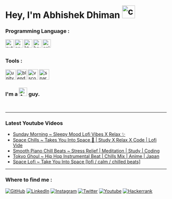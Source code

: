 # Hey, I'm Abhishek Dhiman <img  alt="cplusplus" width="40px" src="https://media.tenor.com/images/02427a361839c4b3c41dab89c2bf12a6/tenor.gif" />

### Programming Language :

[<img align="left" alt="python" width="26px" src="https://simpleicons.org/icons/python.svg" />][notepad-clone]
[<img align="left" alt="css3" width="26px" src="https://simpleicons.org/icons/css3.svg" />][css-static]
[<img align="left" alt="html5" width="26px" src="https://simpleicons.org/icons/html5.svg" />][html-selectors]
[<img align="left" alt="bootstrap" width="26px" src="https://simpleicons.org/icons/bootstrap.svg" />][tindog]
<img align="left" alt="cplusplus" width="26px" src="https://simpleicons.org/icons/cplusplus.svg" />



<br/>
<br/>


### Tools :
[<img align="left" width="32" alt="unity" src="https://simpleicons.org/icons/unity.svg" />][unity2d-game]
<img  align="left" width="32"  alt="blender" src="https://simpleicons.org/icons/blender.svg" />
<img  align="left" width="32" alt="vscode" src="https://simpleicons.org/icons/visualstudiocode.svg" />
<img  align="left" width="32" alt="sparkar" src="https://simpleicons.org/icons/sparkar.svg" />

<br/>
<br/>

### I'm a <img alt="Android"  width="26px" src="https://media.tenor.com/images/6a07d90fb23a9fadf2e3fec429150697/tenor.gif" />  guy.

<br/>

----

### Latest Youtube Videos
<!-- YOUTUBE:START -->
- [Sunday Morning ~ Sleepy Mood Lofi Vibes X Relax ✨](https://www.youtube.com/watch?v=8ZbGzcf2ryg)
- [Space Chills ~ Takes You Into Space 🌌  | Study X Relax X Code | Lofi Vide](https://www.youtube.com/watch?v=YOOrt6cMpHs)
- [Smooth Piano Chill Beats ~ Stress Relief | Meditation | Study | Coding](https://www.youtube.com/watch?v=mMydnfR1Fh8)
- [Tokyo Ghoul ~ Hip Hop Instrumental Beat | Chills Mix | Anime | Japan](https://www.youtube.com/watch?v=RyzYWuyioUM)
- [Space Lofi ~ Take You Into Space  [lofi / calm / chilled beats]](https://www.youtube.com/watch?v=jPg0_iCR8Xg)
<!-- YOUTUBE:END -->

-----

### Where to find me : 

[<img alt="GitHub" src="https://img.shields.io/badge/github-%23121011.svg?&style=for-the-badge&logo=github&logoColor=white"/>][github]
[<img alt="LinkedIn" src="https://img.shields.io/badge/Linkedin-%230077B5.svg?&style=for-the-badge&logo=linkedin&logoColor=white"/>][linkedin]
[<img alt="Instagram" src="https://img.shields.io/badge/Instagram-%23E4405F.svg?&style=for-the-badge&logo=Instagram&logoColor=white"/>][ig]
[<img alt="Twitter" src="https://img.shields.io/badge/Twitter-%231DA1F2.svg?&style=for-the-badge&logo=Twitter&logoColor=white"/>][twitter]
[<img alt="Youtube" src="https://img.shields.io/badge/Youtube-%23FF0000.svg?&style=for-the-badge&logo=YouTube&logoColor=white"/>][yt]
[<img alt="Hackerrank" src="https://img.shields.io/badge/-Hackerrank-2EC866?style=for-the-badge&logo=HackerRank&logoColor=white"/>][hackerrank]




<!-- Keys & Values  -->
[notepad-clone]: https://github.com/abhishek-dhnma/Notepad-Clone
[helixjump-clone]: https://github.com/abhishek-dhnma/HelixJumpClone
[tindog]: https://github.com/abhishek-dhnma/my-first-website
[css-static]: https://github.com/abhishek-dhnma/CSS-static-and-relative-concepts
[html-selectors]: https://github.com/abhishek-dhnma/Monkey-using-html-selectoors
[unity2d-game]: https://github.com/abhishek-dhnma/HelixJumpClone
[linkedin]: https://www.linkedin.com/in/abhishek-dhiman-1a9091185/
[yt]: https://www.youtube.com/channel/UCN3VRbRUrFDqvFC-IHppScA
[ig]: https://www.instagram.com/abhishek.devvv/
[twitter]: https://twitter.com/Abhishe46379875
[github]: https://github.com/abhishek-dhnma
[hackerrank]: https://www.hackerrank.com/dhimana862
